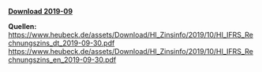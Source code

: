 [**Download 2019-09**](https://downgit.github.io/#/home?url=https://github.com/GeorgGoldbach/Zinsarchiv/tree/master/2019-09)

**Quellen:**
https://www.heubeck.de/assets/Download/HI_Zinsinfo/2019/10/HI_IFRS_Rechnungszins_dt_2019-09-30.pdf
https://www.heubeck.de/assets/Download/HI_Zinsinfo/2019/10/HI_IFRS_Rechnungszins_en_2019-09-30.pdf
